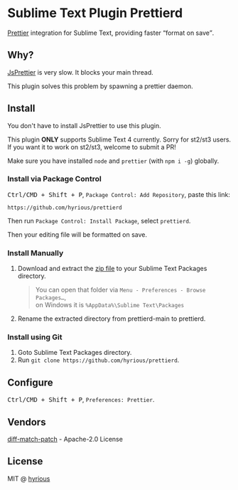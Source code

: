 # Sublime Text Plugin Prettierd

[Prettier](https://prettier.io) integration for Sublime Text, providing faster <q>format on save</q>.

## Why?

[JsPrettier](https://github.com/jonlabelle/SublimeJsPrettier) is very slow.
It blocks your main thread.

This plugin solves this problem by spawning a prettier daemon.

## Install

You don't have to install JsPrettier to use this plugin.

This plugin **ONLY** supports Sublime Text 4 currently. Sorry for st2/st3 users.
If you want it to work on st2/st3, welcome to submit a PR!

Make sure you have installed `node` and `prettier` (with `npm i -g`) globally.

### Install via Package Control

<kbd>Ctrl/CMD + Shift + P</kbd>, `Package Control: Add Repository`, paste this link:

    https://github.com/hyrious/prettierd

Then run `Package Control: Install Package`, select `prettierd`.

Then your editing file will be formatted on save.

### Install Manually

1. Download and extract the [zip file](https://github.com/hyrious/prettierd/archive/main.zip) to your Sublime Text Packages directory.

   > You can open that folder via `Menu - Preferences - Browse Packages…`,\
   > on Windows it is `%AppData%\Sublime Text\Packages`

2. Rename the extracted directory from prettierd-main to prettierd.

### Install using Git

1. Goto Sublime Text Packages directory.
2. Run `git clone https://github.com/hyrious/prettierd`.

## Configure

<kbd>Ctrl/CMD + Shift + P</kbd>, `Preferences: Prettier`.

## Vendors

[diff-match-patch](https://github.com/google/diff-match-patch) - Apache-2.0 License

## License

MIT @ [hyrious](https://github.com/hyrious)
